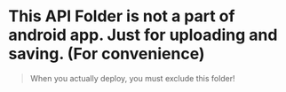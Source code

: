 # This API Folder is not a part of android app. Just for uploading and saving. (For convenience)
> When you actually deploy, you must exclude this folder!